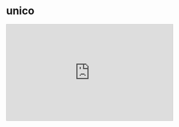 # unico
<iframe width="450" height="260" style="border: 1px solid #cccccc;" src="http://api.thingspeak.com/channels/79656/charts/1?width=450&height=260&results=36&dynamic=true&type=spline&title=Temp%20(C)" ></iframe>

